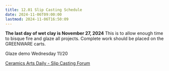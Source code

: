 ```yaml
---
title: 12.01 Slip Casting Schedule
date: 2024-11-06T09:00:00
lastmod: 2024-11-06T16:50:09
---
```


**The last day of wet clay is November 27, 2024** This is to allow enough time to bisque fire and glaze all projects. Complete work should be placed on the GREENWARE carts.

Glaze demo Wednesday 11/20

[Ceramics Arts Daily - Slip Casting Forum](https://community.ceramicartsdaily.org/forum/34-mold-making-and-slip-casting/)
